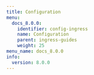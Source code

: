 ```yaml
---
title: Configuration
menu:
  docs_8.0.0:
    identifier: config-ingress
    name: Configuration
    parent: ingress-guides
    weight: 25
menu_name: docs_8.0.0
info:
  version: 8.0.0
---
```


